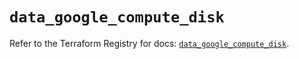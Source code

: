 # `data_google_compute_disk`

Refer to the Terraform Registry for docs: [`data_google_compute_disk`](https://registry.terraform.io/providers/hashicorp/google/5.21.0/docs/data-sources/compute_disk).
